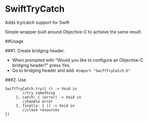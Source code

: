 SwiftTryCatch
=============

Adds try/catch support for Swift

Simple wrapper built around Objective-C to achieve the same result.

##Usage

###1. Create bridging header.
- When prompted with "Would you like to configure an Objective-C bridging header?" press Yes.
- Go to bridging header and add:
````#import "SwiftTryCatch.h"````

###2. Use
````
SwiftTryCatch.try({ () -> Void in
        //try something
     }, catch: { (error) -> Void in
        //handle error
     }, finally: { () -> Void in
        //close resources
})
````
